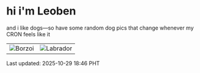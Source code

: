 # hi i'm Leoben

and i like dogs—so have some random dog pics that change whenever my CRON feels like it

|  |  |
|--------|----------|
| ![Borzoi](https://random-dog-vercel.vercel.app/api/random-borzoi?v=1761734811) | ![Labrador](https://random-dog-vercel.vercel.app/api/random-labrador?v=1761734811) |

Last updated: 2025-10-29 18:46 PHT
